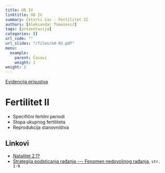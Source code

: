 ```yaml
---
title: OD IV
linktitle: OD IV
summary: Četvrti čas - Fertilitet II
authors: [Aleksandar Tomašević]
tags: [prezentacija]
categories: []
url_code: ""
url_slides: "/files/od-02.pdf"
menu:
  example:
    parent: Časovi
    weight: 1
weight: 2
---
```


[Evidencija prisustva](https://forms.gle/t2dR6nUfJ5oPhFVT6)

# Fertilitet II

- Specifični fertilni periodi
- Stopa ukupnog fertiliteta
- Reprodukcija stanovništva

## Linkovi

- [Natalitet 2.1?](https://www.danas.rs/drustvo/vucic-o-natalitetu-broj-dece-po-zeni-treba-da-bude-21-a-u-srbiji-je-148/)
- [Strategija podsticanja rađanja --- Fenomen nedovoljnog rađanja](http://www.mdpp.gov.rs/doc/strategije/Strategija-podsticanja-radjanja-2018.pdf),  `str. 1-9`




